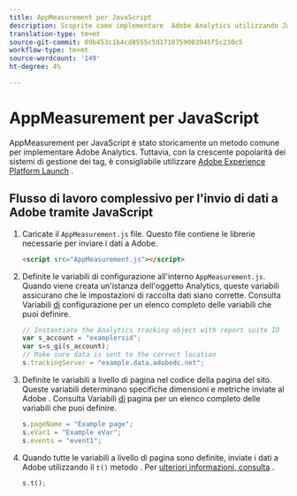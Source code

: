 ```yaml
---
title: AppMeasurement per JavaScript
description: Scoprite come implementare  Adobe Analytics utilizzando JavaScript senza un sistema di gestione dei tag.
translation-type: tm+mt
source-git-commit: 09b453c1b4cd8555c5d1718759003945f5c230c5
workflow-type: tm+mt
source-wordcount: '149'
ht-degree: 4%

---
```



# AppMeasurement per JavaScript

AppMeasurement per JavaScript è stato storicamente un metodo comune per implementare  Adobe Analytics. Tuttavia, con la crescente popolarità dei sistemi di gestione dei tag, è consigliabile utilizzare [Adobe Experience Platform Launch](../launch/overview.md) .

## Flusso di lavoro complessivo per l&#39;invio di dati a  Adobe tramite JavaScript

1. Caricate il `AppMeasurement.js` file. Questo file contiene le librerie necessarie per inviare i dati a  Adobe.

   ```html
   <script src="AppMeasurement.js"></script>
   ```

2. Definite le variabili di configurazione all&#39;interno `AppMeasurement.js`. Quando viene creata un&#39;istanza dell&#39;oggetto Analytics, queste variabili assicurano che le impostazioni di raccolta dati siano corrette. Consulta Variabili [di](../vars/config-vars/configuration-variables.md) configurazione per un elenco completo delle variabili che puoi definire.

   ```js
   // Instantiate the Analytics tracking object with report suite ID
   var s_account = "examplersid";
   var s=s_gi(s_account);
   // Make sure data is sent to the correct location
   s.trackingServer = "example.data.adobedc.net";
   ```

3. Definite le variabili a livello di pagina nel codice della pagina del sito. Queste variabili determinano specifiche dimensioni e metriche inviate al Adobe . Consulta Variabili [di](../vars/page-vars/page-variables.md) pagina per un elenco completo delle variabili che puoi definire.

   ```js
   s.pageName = "Example page";
   s.eVar1 = "Example eVar";
   s.events = "event1";
   ```

4. Quando tutte le variabili a livello di pagina sono definite, inviate i dati a  Adobe utilizzando il `t()` metodo . Per [ulteriori informazioni, consulta](../vars/functions/t-method.md) .

   ```js
   s.t();
   ```
